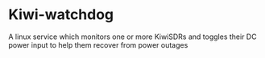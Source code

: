 # Kiwi-watchdog
A linux service which monitors one or more KiwiSDRs and toggles their DC power input to help them recover from power outages
